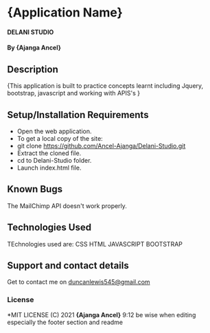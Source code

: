 # {Application Name}
#### DELANI STUDIO
#### By **{Ajanga Ancel}**
## Description
{This application is built to practice concepts learnt including Jquery, bootstrap, javascript and working with APIS's }
## Setup/Installation Requirements
* Open the web application.
* To get a local copy of the site:
* git clone https://github.com/Ancel-Ajanga/Delani-Studio.git
* Extract the cloned file.
* cd to Delani-Studio folder.
* Launch index.html file.
## Known Bugs
The MailChimp API doesn't work properly.
## Technologies Used
TEchnologies used are:
CSS
HTML
JAVASCRIPT
BOOTSTRAP
## Support and contact details
Get to contact me on duncanlewis545@gmail.com
### License
*MIT LICENSE (C) 2021 **{Ajanga Ancel}**
9:12
be wise when editing especially the footer section and readme